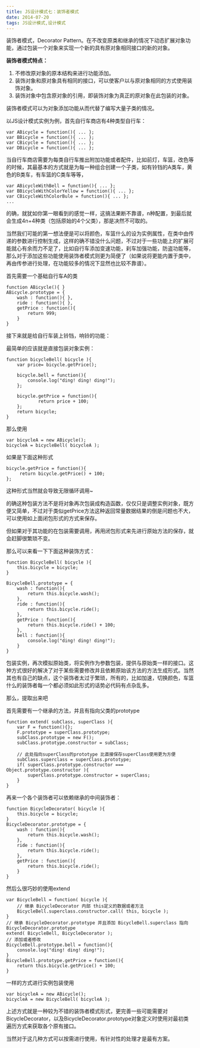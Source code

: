 ```yaml
---
title: JS设计模式七：装饰者模式
date: 2014-07-20
tags: JS设计模式,设计模式
---
```


装饰者模式，Decorator Pattern。在不改变原类和继承的情况下动态扩展对象功能，通过包装一个对象来实现一个新的具有原对象相同接口的新的对象。

**装饰者模式特点：**

1. 不修改原对象的原本结构来进行功能添加。
2. 装饰对象和原对象具有相同的接口，可以使客户以与原对象相同的方式使用装饰对象。
3. 装饰对象中包含原对象的引用，即装饰对象为真正的原对象在此包装的对象。

装饰者模式可以为对象添加功能从而代替了编写大量子类的情况。

以JS设计模式实例为例，首先自行车商店有4种类型自行车：

```
var ABicycle = function(){ ... };
var BBicycle = function(){ ... };
var CBicycle = function(){ ... };
var DBicycle = function(){ ... };
```

当自行车商店需要为每类自行车推出附加功能或者配件，比如前灯，车篮，改色等的时候，其最基本的方式就是为每一种组合创建一个子类，如有铃铛的A类车，黄色的B类车，有车篮的C类车等等，

```
var ABicycleWithBell = function(){ ... };
var BBicycleWithColorYellow = function(){ ... };
var CBicycleWithColorBule = function(){ ... };
...
```

的确，就犹如你第一眼看到的感觉一样，这搞法果断不靠谱，n种配置，到最后就会生成4n+4种类（包括原始的4个父类），那是决然不可取的。

当然我们可能的第一想法便是可以将颜色，车篮什么的设为实例属性，在类中由传递的参数进行控制生成，这样的确不错没什么问题，不过对于一些功能上的扩展可能就心有余而力不足了，比如自行车添加变速功能，刹车加强功能，防盗功能等，那么对于添加这些功能使用装饰者模式则更为简便了（如果说将更能内置于类中，再由传参进行处理，在功能较多的情况下显然也比较不靠谱）。

首先需要一个基础自行车A的类

```
function ABicycle(){ }
ABicycle.prototype = {
    wash : function(){ },
    ride : function(){ },
    getPrice : function(){ 
        return 999; 
    }
}
```

接下来就是给自行车装上铃铛，响铃的功能：

最简单的应该就是直接包装对象实例：

```
function bicycleBell( bicycle ){
    var price= bicycle.getPrice();

    bicycle.bell = function(){
        console.log("ding! ding! ding!");
    };

    bicycle.getPrice = function(){
            return price + 100;
    };
    return bicycle;
}
```

那么使用

```
var bicycleA = new ABicycle();
bicycleA = bicycleBell( bicycleA );
```

如果是下面这种形式

```
bicycle.getPrice = function(){
     return bicycle.getPrice() + 100;
};
```

这种形式当然就会导致无限循环调用~

的确这种包装方法不是将对象再次包装成构造函数，仅仅只是调整实例对象，既方便又简单，不过对于类似getPrice方法这种返回常量数据结果的倒是问题也不大，可以使用如上面闭包形式的方式来保存。

但如果对于其功能的在包装需要调用，再用闭包形式来先进行原始方法的保存，就会赶脚很繁琐不变。

那么可以来看一下下面这种装饰方式：

```
function BicycleBell( bicycle ){
    this.bicycle = bicycle;
}

BicycleBell.prototype = {
    wash : function(){ 
        return this.bicycle.wash();
    },
    ride : function(){
        return this.bicycle.ride();
    },
    getPrice : function(){ 
        return this.bicycle.ride() + 100; 
    },
    bell : function(){
        console.log("ding! ding! ding!");
    }
}
```

包装实例，再次模拟原始类，将实例作为参数包装，提供与原始类一样的接口。这种方式很好的解决了对于某些需要修改并且依赖原始该方法的方法生成形式。当然其也有自己的缺点，这个装饰者太过于繁琐，所有的，比如加速，切换颜色，车篮什么的装饰者每一个都必须如此形式的话势必代码有点杂乱多。

那么，提取出来吧

首先需要有一个继承的方法，并且有指向父类的prototype

```
function extend( subClass, superClass ){
    var F = function(){};
    F.prototype = superClass.prototype;
    subClass.prototype = new F();
    subClass.prototype.constructor = subClass;
    
    // 此处指向superClass的prototype 比直接保存superClass使用更为方便
    subClass.superclass = superClass.prototype;
    if( superClass.prototype.constructor === Object.prototype.constructor ){
        superClass.prototype.constructor = superClass;
    }
}
```

再来一个各个装饰者可以依赖继承的中间装饰者：

```
function BicycleDecorator( bicycle ){
    this.bicycle = bicycle;
}
BicycleDecorator.prototype = {
    wash : function(){ 
        return this.bicycle.wash();
    },
    ride : function(){
        return this.bicycle.ride();
    },
    getPrice : function(){ 
        return this.bicycle.ride(); 
    }
}
```

然后么很巧妙的使用extend

```
var BicycleBell = function( bicycle ){
    // 继承 BicycleDecorator 内部 this定义的数据或者方法
    BicycleBell.superclass.constructor.call( this, bicycle );
}
// 继承 BicycleDecorator.prototype 并且添加 BicycleBell.superclass 指向 BicycleDecorator.prototype
extend( BicycleBell, BicycleDecorator );
// 添加或者修改
BicycleBell.prototype.bell = function(){
    console.log("ding! ding! ding!");
}
BicycleBell.prototype.getPrice = function(){
    return this.bicycle.getPrice() + 100;
}
```

一样的方式进行实例包装使用

```
var bicycleA = new ABicycle();
bicycleA = new BicycleBell( bicycleA );

```
上述方式就是一种较为不错的装饰者模式形式，更完善一些可能需要对BicycleDecorator，以及BicycleDecorator.prototype对象定义时使用对最初类遍历方式来获取各个原有接口。

当然对于这几种方式可以按需进行使用，有针对性的处理才是最有方案。